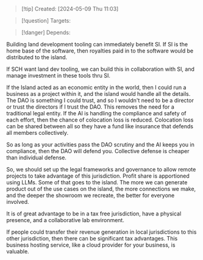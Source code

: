 
>[!tip] Created: [2024-05-09 Thu 11:03]

>[!question] Targets: 

>[!danger] Depends: 

Building land development tooling can immediately benefit SI.
If SI is the home base of the software, then royalties paid in to the software would be distributed to the island.

If SCH want land dev tooling, we can build this in collaboration with SI, and manage investment in these tools thru SI.

If the Island acted as an economic entity in the world, then I could run a business as a project within it, and the island would handle all the details.  The DAO is something I could trust, and so I wouldn't need to be a director or trust the directors if I trust the DAO.  This removes the need for a traditional legal entity.  If the AI is handling the compliance and safety of each effort, then the chance of colocation loss is reduced.  Colocation loss can be shared between all so they have a fund like insurance that defends all members collectively. 

So as long as your activities pass the DAO scrutiny and the AI keeps you in compliance, then the DAO will defend you.  Collective defense is cheaper than individual defense.

So, we should set up the legal frameworks and governance to allow remote projects to take advantage of this jurisdiction.  Profit share is apportioned using LLMs.  Some of that goes to the island.  The more we can generate product out of the use cases on the island, the more connections we make, and the deeper the showroom we recreate, the better for everyone involved.

It is of great advantage to be in a tax free jurisdiction, have a physical presence, and a collaborative lab environment.

If people could transfer their revenue generation in local jurisdictions to this other jurisdiction, then there can be significant tax advantages.  This business hosting service, like a cloud provider for your business, is valuable.